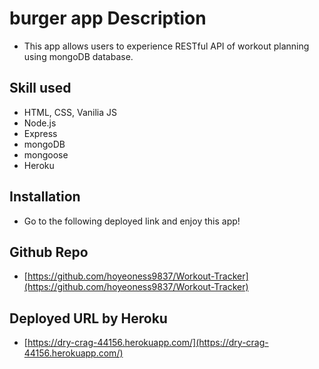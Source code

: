 # burger app Description

- This app allows users to experience RESTful API of workout planning using mongoDB database.

## Skill used

- HTML, CSS, Vanilia JS
- Node.js
- Express
- mongoDB
- mongoose
- Heroku

## Installation

- Go to the following deployed link and enjoy this app!

## Github Repo

- [https://github.com/hoyeoness9837/Workout-Tracker](https://github.com/hoyeoness9837/Workout-Tracker)

## Deployed URL by Heroku

- [https://dry-crag-44156.herokuapp.com/](https://dry-crag-44156.herokuapp.com/)

